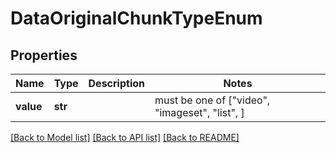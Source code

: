 # DataOriginalChunkTypeEnum


## Properties
Name | Type | Description | Notes
------------ | ------------- | ------------- | -------------
**value** | **str** |  |  must be one of ["video", "imageset", "list", ]

[[Back to Model list]](../README.md#documentation-for-models) [[Back to API list]](../README.md#documentation-for-api-endpoints) [[Back to README]](../README.md)


